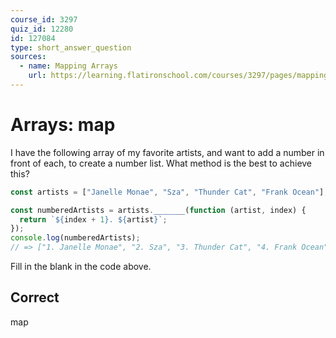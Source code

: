```yaml
---
course_id: 3297
quiz_id: 12280
id: 127084
type: short_answer_question
sources:
  - name: Mapping Arrays
    url: https://learning.flatironschool.com/courses/3297/pages/mapping-arrays?module_item_id=143585
---
```


# Arrays: map

I have the following array of my favorite artists, and want to add a number in
front of each, to create a number list. What method is the best to achieve this?

```javascript
const artists = ["Janelle Monae", "Sza", "Thunder Cat", "Frank Ocean"];

const numberedArtists = artists._______(function (artist, index) {
  return `${index + 1}. ${artist}`;
});
console.log(numberedArtists);
// => ["1. Janelle Monae", "2. Sza", "3. Thunder Cat", "4. Frank Ocean"]
```

Fill in the blank in the code above.

## Correct

map
